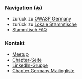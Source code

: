 ### Navigation ([🔙](/www-chapter-germany/stammtische/#lokale-stammtische))

* zurück zu [OWASP Germany](/www-chapter-germany/)
* zurück zu [Lokale Stammtische](/www-chapter-germany/stammtische/#lokale-stammtische)
* [Stammtisch FAQ](/www-chapter-germany/stammtische/#stammtisch-faq)

### Kontakt

* [Meetup](https://www.meetup.com/de-DE/owasp-augsburg-chapter/)
* [Chapter-Seite](https://owasp.org/www-chapter-augsburg/)
* [LinkedIn-Gruppe](https://www.linkedin.com/groups/9858092/)
* [Chapter Germany Mailingliste](https://groups.google.com/a/owasp.org/group/germany-chapter/)
